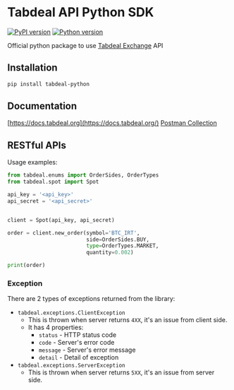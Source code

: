# Tabdeal API Python SDK
[![PyPI version](https://img.shields.io/pypi/v/tabdeal-python)](https://pypi.python.org/pypi/tabdeal-python)
[![Python version](https://img.shields.io/pypi/pyversions/tabdeal-python)](https://www.python.org/downloads/)



Official python package to use [Tabdeal Exchange](https://www.tabdeal.org/) API


## Installation

```bash
pip install tabdeal-python
```

## Documentation

[https://docs.tabdeal.org](https://docs.tabdeal.org/)
[Postman Collection](https://github.com/Tabdeal-Exchange/tabdeal-api-postman)

## RESTful APIs

Usage examples:
```python
from tabdeal.enums import OrderSides, OrderTypes
from tabdeal.spot import Spot

api_key = '<api_key>'
api_secret = '<api_secret>'


client = Spot(api_key, api_secret)

order = client.new_order(symbol='BTC_IRT',
                         side=OrderSides.BUY,
                         type=OrderTypes.MARKET,
                         quantity=0.002)

print(order)
```

### Exception

There are 2 types of exceptions returned from the library:
- `tabdeal.exceptions.ClientException`
    - This is thrown when server returns `4XX`, it's an issue from client side.
    - It has 4 properties:
        - `status` - HTTP status code
        - `code` - Server's error code
        - `message` - Server's error message
        - `detail` - Detail of exception
- `tabdeal.exceptions.ServerException`
    - This is thrown when server returns `5XX`, it's an issue from server side.
